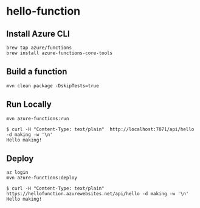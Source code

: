 # hello-function

## Install Azure CLI

```
brew tap azure/functions
brew install azure-functions-core-tools
```

## Build a function

```
mvn clean package -DskipTests=true
```

## Run Locally

```
mvn azure-functions:run
```

```
$ curl -H "Content-Type: text/plain"  http://localhost:7071/api/hello -d making -w '\n'
Hello making!
```

## Deploy

```
az login
mvn azure-functions:deploy
```

```
$ curl -H "Content-Type: text/plain"  https://hellofunction.azurewebsites.net/api/hello -d making -w '\n'
Hello making!
```